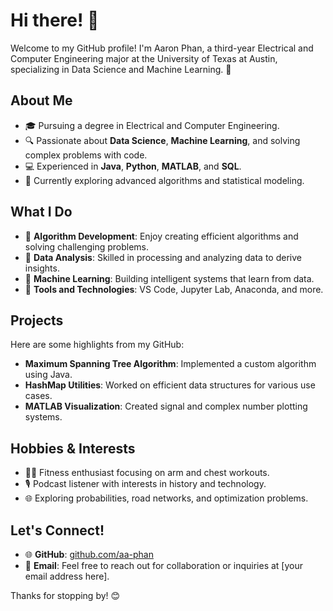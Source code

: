 # Hi there! 👋

Welcome to my GitHub profile! I'm Aaron Phan, a third-year Electrical and Computer Engineering major at the University of Texas at Austin, specializing in Data Science and Machine Learning. 🚀

## About Me

- 🎓 Pursuing a degree in Electrical and Computer Engineering.
- 🔍 Passionate about **Data Science**, **Machine Learning**, and solving complex problems with code.
- 💻 Experienced in **Java**, **Python**, **MATLAB**, and **SQL**.
- 🌟 Currently exploring advanced algorithms and statistical modeling.

## What I Do

- 🧩 **Algorithm Development**: Enjoy creating efficient algorithms and solving challenging problems.
- 🔢 **Data Analysis**: Skilled in processing and analyzing data to derive insights.
- 🤖 **Machine Learning**: Building intelligent systems that learn from data.
- 🔧 **Tools and Technologies**: VS Code, Jupyter Lab, Anaconda, and more.

## Projects

Here are some highlights from my GitHub:

- **Maximum Spanning Tree Algorithm**: Implemented a custom algorithm using Java.
- **HashMap Utilities**: Worked on efficient data structures for various use cases.
- **MATLAB Visualization**: Created signal and complex number plotting systems.

## Hobbies & Interests

- 🏋️‍♂️ Fitness enthusiast focusing on arm and chest workouts.
- 🎙️ Podcast listener with interests in history and technology.
- 🌐 Exploring probabilities, road networks, and optimization problems.

## Let's Connect!

- 🌐 **GitHub**: [github.com/aa-phan](https://github.com/aa-phan)
- 📧 **Email**: Feel free to reach out for collaboration or inquiries at [your email address here].

Thanks for stopping by! 😊
